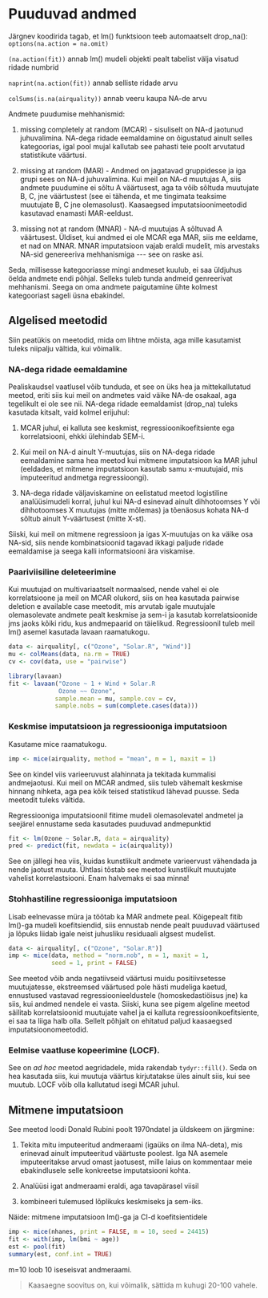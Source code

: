 


# Puuduvad andmed

Järgnev koodirida tagab, et lm() funktsioon teeb automaatselt drop_na():
`options(na.action = na.omit)`  

`(na.action(fit))` annab lm() mudeli objekti pealt tabelist välja visatud ridade numbrid

`naprint(na.action(fit))` annab selliste ridade arvu

`colSums(is.na(airquality))` annab veeru kaupa NA-de arvu

Andmete puudumise mehhanismid:

1. missing completely at random (MCAR) - sisuliselt on NA-d jaotunud juhuvalimina. NA-dega ridade eemaldamine on õigustatud ainult selles kategoorias, igal pool mujal kallutab see pahasti teie poolt arvutatud statistikute väärtusi. 

2. missing at random (MAR) - Andmed on jagatavad gruppidesse ja iga grupi sees on NA-d juhuvalimina. Kui meil on NA-d muutujas A, siis andmete puudumine ei sõltu A väärtusest, aga ta võib sõltuda muutujate B, C, jne väärtustest (see ei tähenda, et me tingimata teaksime muutujate B, C jne olemasolust). Kaasaegsed imputatsioonimeetodid kasutavad enamasti MAR-eeldust. 

3. missing not at random (MNAR) - NA-d muutujas A sõltuvad A väärtusest. Üldiset, kui andmed ei ole MCAR ega MAR, siis me eeldame, et nad on MNAR. MNAR imputatsioon vajab eraldi mudelit, mis arvestaks NA-sid genereeriva mehhanismiga --- see on raske asi.

Seda, millisesse kategooriasse mingi andmeset kuulub, ei saa üldjuhus öelda andmete endi põhjal. Selleks tuleb tunda andmeid genreerivat mehhanismi. Seega on oma andmete paigutamine ühte kolmest kategooriast sageli üsna ebakindel.

## Algelised meetodid

Siin peatükis on meetodid, mida om lihtne mõista, aga mille kasutamist tuleks niipalju vältida, kui võimalik. 

### NA-dega ridade eemaldamine

Pealiskaudsel vaatlusel võib tunduda, et see on üks hea ja mittekallutatud meetod, eriti siis kui meil on andmetes vaid väike NA-de osakaal, aga tegelikult ei ole see nii.
NA-dega ridade eemaldamist (drop_na) tuleks kasutada kitsalt, vaid kolmel erijuhul: 

1. MCAR juhul, ei kalluta see keskmist, regressioonikoefitsiente ega korrelatsiooni, ehkki ülehindab SEM-i. 

2. Kui meil on NA-d ainult Y-muutujas, siis on NA-dega ridade eemaldamine sama hea meetod kui mitmene imputatsioon ka MAR juhul (eeldades, et mitmene imputatsioon kasutab samu x-muutujaid, mis imputeeritud andmetga regressioongi).

3. NA-dega ridade väljaviskamine on eelistatud meetod logistiline analüüsimudeli korral, juhul kui NA-d esinevad ainult dihhotoomses Y või dihhotoomses X muutujas (mitte mõlemas) ja tõenäosus kohata NA-d sõltub ainult Y-väärtusest (mitte X-st).

Siiski, kui meil on mitmene regressioon ja igas X-muutujas on ka väike osa NA-sid, siis nende kombinatsioonid tagavad ikkagi paljude ridade eemaldamise ja seega kalli informatsiooni ära viskamise.

### Paariviisiline deleteerimine

Kui muutujad on multivariaatselt normaalsed, nende vahel ei ole korrelatsioone ja meil on MCAR olukord, siis on hea kasutada pairwise deletion e available case meetodit, mis arvutab igale muutujale olemasolevate andmete pealt keskmise ja sem-i ja kasutab korrelatsioonide jms jaoks kõiki ridu, kus andmepaarid on täielikud. Regressioonil tuleb meil lm() asemel kasutada lavaan raamatukogu. 


```r
data <- airquality[, c("Ozone", "Solar.R", "Wind")]
mu <- colMeans(data, na.rm = TRUE)
cv <- cov(data, use = "pairwise")

library(lavaan)
fit <- lavaan("Ozone ~ 1 + Wind + Solar.R
              Ozone ~~ Ozone",
             sample.mean = mu, sample.cov = cv,
             sample.nobs = sum(complete.cases(data)))
```

### Keskmise imputatsioon ja regressiooniga imputatsioon

Kasutame mice raamatukogu.


```r
imp <- mice(airquality, method = "mean", m = 1, maxit = 1)
```

See on kindel viis varieeruvust alahinnata ja tekitada kummalisi andmejaotusi. Kui meil on MCAR andmed, siis tuleb vähemalt keskmise hinnang nihketa, aga pea kõik teised statistikud lähevad puusse. Seda meetodit tuleks vältida.

Regressiooniga imputatsioonil fitime mudeli olemasolevatel andmetel ja seejärel ennustame seda kasutades puuduvad andmepunktid


```r
fit <- lm(Ozone ~ Solar.R, data = airquality)
pred <- predict(fit, newdata = ic(airquality))
```

See on jällegi hea viis, kuidas kunstlikult andmete varieervust vähendada ja nende jaotust muuta. Ühtlasi tõstab see meetod kunstlikult muutujate vahelist korrelastsiooni. Enam halvemaks ei saa minna!

### Stohhastiline regressiooniga imputatsioon

Lisab eelnevasse müra ja töötab ka MAR andmete peal. Kõigepealt fitib lm()-ga mudeli koefitsiendid, siis ennustab nende pealt puuduvad väärtused ja lõpuks liidab igale neist juhusliku residuaali algsest mudelist.


```r
data <- airquality[, c("Ozone", "Solar.R")]
imp <- mice(data, method = "norm.nob", m = 1, maxit = 1,
            seed = 1, print = FALSE)
```

See meetod võib anda negatiivseid väärtusi muidu positiivsetesse muutujatesse, ekstreemsed väärtused pole hästi mudeliga kaetud, ennustused vastavad regressioonieeldustele (homoskedastiöisus jne) ka siis, kui andmed nendele ei vasta. Siiski, kuna see pigem algeline meetod säilitab korrelatsioonid muutujate vahel ja ei kalluta regressioonikoefitsiente, ei saa ta liiga halb olla. Sellelt põhjalt on ehitatud paljud kaasaegsed imputatsioonomeetodid.

### Eelmise vaatluse kopeerimine (LOCF).

See on *ad hoc* meetod aegridadele, mida rakendab `tydyr::fill()`. Seda on hea kasutada siis, kui muutuja väärtus kirjutatakse üles ainult siis, kui see muutub. LOCF võib olla kallutatud isegi MCAR juhul.  

## Mitmene imputatsioon

See meetod loodi Donald Rubini poolt 1970ndatel ja üldskeem on järgmine:

1. Tekita mitu imputeeritud andmeraami (igaüks on ilma NA-deta), mis erinevad ainult imputeeritud väärtuste poolest. Iga NA asemele imputeeritakse arvud omast jaotusest, mille laius on kommentaar meie ebakindlusele selle konkreetse imputatsiooni kohta. 

2. Analüüsi igat andmeraami eraldi, aga tavapärasel viisil

3. kombineeri tulemused lõplikuks keskmiseks ja sem-iks.

Näide: mitmene imputatsioon lm()-ga ja CI-d koefitsientidele


```r
imp <- mice(nhanes, print = FALSE, m = 10, seed = 24415)
fit <- with(imp, lm(bmi ~ age))
est <- pool(fit)
summary(est, conf.int = TRUE)
```

m=10 loob 10 iseseisvat andmeraami. 

> Kaasaegne soovitus on, kui võimalik, sättida m kuhugi 20-100 vahele.











